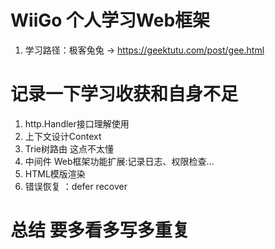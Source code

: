 # WiiGo 个人学习Web框架
1. 学习路径：极客兔兔 -> https://geektutu.com/post/gee.html
# 记录一下学习收获和自身不足
1. http.Handler接口理解使用  
2. 上下文设计Context 
3. Trie树路由 这点不太懂
4. 中间件 Web框架功能扩展:记录日志、权限检查...
5. HTML模版渲染
6. 错误恢复  ：defer  recover
# 总结  要多看多写多重复
